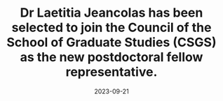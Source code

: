 ---
thumbs_up: Yes
title: "Dr Laetitia Jeancolas has been selected to join the Council of the School of Graduate Studies (CSGS) as the new postdoctoral fellow representative."
date: 2023-09-21
---